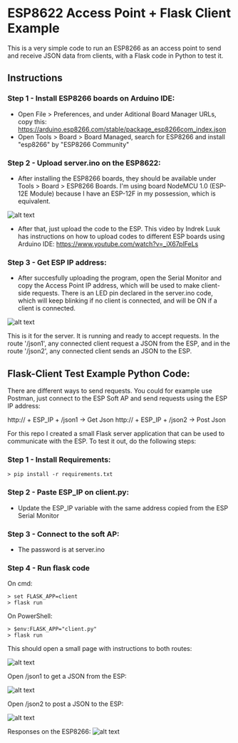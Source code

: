 # ESP8622 Access Point + Flask Client Example
This is a very simple code to run an ESP8266 as an access point to send and receive JSON data from clients, with a Flask code in Python to test it.

## Instructions

### Step 1 - Install ESP8266 boards on Arduino IDE:
- Open File > Preferences, and under Aditional Board Manager URLs, copy this: https://arduino.esp8266.com/stable/package_esp8266com_index.json
- Open Tools > Board > Board Managed, search for ESP8266 and install "esp8266" by "ESP8266 Community"

### Step 2 - Upload server.ino on the ESP8622:
- After installing the ESP8266 boards, they should be available under Tools > Board > ESP8266 Boards. I'm using board NodeMCU 1.0 (ESP-12E Module) because 
I have an ESP-12F in my possession, which is equivalent.

![alt text](https://github.com/andrevargas22/ESP8266_Access_Point/blob/main/images/img1.png)

- After that, just upload the code to the ESP. This video by Indrek Luuk has instructions on how to upload codes to different ESP boards using Arduino IDE: https://www.youtube.com/watch?v=_iX67plFeLs

### Step 3 - Get ESP IP address:
- After succesfully uploading the program, open the Serial Monitor and copy the Access Point IP address, which will be used to make client-side requests. There is an LED pin
declared in the server.ino code, which will keep blinking if no client is connected, and will be ON if a client is connected.

![alt text](https://github.com/andrevargas22/ESP8266_Access_Point/blob/main/images/img2.png)

This is it for the server. It is running and ready to accept requests. In the route '/json1', any connected client request a JSON from the ESP, and in the route '/json2', any connected client sends an JSON to the ESP.

## Flask-Client Test Example Python Code:
There are different ways to send requests. You could for example use Postman, just connect to the ESP Soft AP and send requests using the ESP IP address:

http:// + ESP_IP + /json1 -> Get Json
http:// + ESP_IP + /json2 -> Post Json

For this repo I created a small Flask server application that can be used to communicate with the ESP. To test it out, do the following steps:

### Step 1 - Install Requirements:
```
> pip install -r requirements.txt
```

### Step 2 - Paste ESP_IP on client.py:
- Update the ESP_IP variable with the same address copied from the ESP Serial Monitor

### Step 3 - Connect to the soft AP:
- The password is at server.ino

### Step 4 - Run flask code
On cmd:
```
> set FLASK_APP=client
> flask run
```
On PowerShell:
```
> $env:FLASK_APP="client.py"
> flask run
```

This should open a small page with instructions to both routes:

![alt text](https://github.com/andrevargas22/ESP8266_Access_Point/blob/main/images/img3.png)

Open /json1 to get a JSON from the ESP:

![alt text](https://github.com/andrevargas22/ESP8266_Access_Point/blob/main/images/img4.png)

Open /json2 to post a JSON to the ESP:

![alt text](https://github.com/andrevargas22/ESP8266_Access_Point/blob/main/images/img5.png)

Responses on the ESP8266:
![alt text](https://github.com/andrevargas22/ESP8266_Access_Point/blob/main/images/img6.png)





